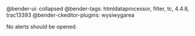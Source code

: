 @bender-ui: collapsed
@bender-tags: htmldataprocessor, filter, tc, 4.4.8, trac13393
@bender-ckeditor-plugins: wysiwygarea

No alerts should be opened.